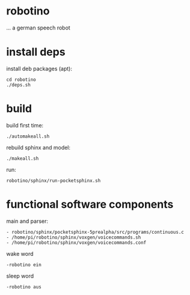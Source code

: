
# robotino

... a german speech robot

# install deps

  install deb packages (apt):
  
    cd robotino
    ./deps.sh


# build

  build first time:
  
    ./automakeall.sh
    
  rebuild sphinx and model:
  
    ./makeall.sh
    
  run:
  
    robotino/sphinx/run-pocketsphinx.sh
    
# functional software components

main and parser:

    - robotino/sphinx/pocketsphinx-5prealpha/src/programs/continuous.c
    - /home/pi/robotino/sphinx/voxgen/voicecommands.sh
    - /home/pi/robotino/sphinx/voxgen/voicecommands.conf

wake word

    -robotino ein
    
sleep word

    -robotino aus   
